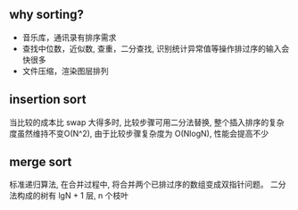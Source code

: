 ## why sorting?
- 音乐库，通讯录有排序需求
- 查找中位数，近似数, 查重，二分查找, 识别统计异常值等操作排过序的输入会快很多
- 文件压缩，渲染图层排列

## insertion sort

当比较的成本比 swap 大得多时, 比较步骤可用二分法替换, 整个插入排序的复杂度虽然维持不变O(N^2), 由于比较步骤复杂度为 O(NlogN), 性能会提高不少

## merge sort

标准递归算法, 在合并过程中, 将合并两个已排过序的数组变成双指针问题。
二分法构成的树有 lgN + 1 层, n 个枝叶
